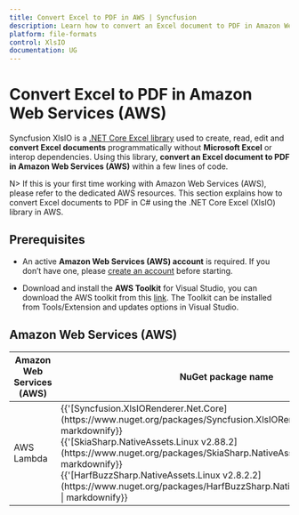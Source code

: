 ```yaml
---
title: Convert Excel to PDF in AWS | Syncfusion
description: Learn how to convert an Excel document to PDF in Amazon Web Services (AWS) using Syncfusion .NET Core Excel (XlsIO) library in C#.
platform: file-formats
control: XlsIO
documentation: UG
---
```


# Convert Excel to PDF in Amazon Web Services (AWS)

Syncfusion XlsIO is a [.NET Core Excel library](https://www.syncfusion.com/document-processing/excel-framework/net-core) used to create, read, edit and **convert Excel documents** programmatically without **Microsoft Excel** or interop dependencies. Using this library, **convert an Excel document to PDF in Amazon Web Services (AWS)** within a few lines of code. 

N> If this is your first time working with Amazon Web Services (AWS), please refer to the dedicated AWS resources. This section explains how to convert Excel documents to PDF in C# using the .NET Core Excel (XlsIO) library in AWS. 

## Prerequisites 

* An active **Amazon Web Services (AWS) account** is required. If you don’t have one, please [create an account](https://aws.amazon.com/) before starting.

* Download and install the **AWS Toolkit** for Visual Studio, you can download the AWS toolkit from this [link](https://aws.amazon.com/visualstudio/). The Toolkit can be installed from Tools/Extension and updates options in Visual Studio.

## Amazon Web Services (AWS)

<table>
<thead>
<tr>
<th>
Amazon Web Services (AWS)<br/></th><th>
NuGet package name<br/></th></tr></thead>
<tr>
<td>
AWS Lambda <br/></td><td>
{{'[Syncfusion.XlsIORenderer.Net.Core](https://www.nuget.org/packages/Syncfusion.XlsIORenderer.Net.Core)' | markdownify}}<br/>
{{'[SkiaSharp.NativeAssets.Linux v2.88.2](https://www.nuget.org/packages/SkiaSharp.NativeAssets.Linux/2.88.2)' | markdownify}} <br/>
{{'[HarfBuzzSharp.NativeAssets.Linux v2.8.2.2](https://www.nuget.org/packages/HarfBuzzSharp.NativeAssets.Linux/2.8.2.2)' | markdownify}}<br/> 
</td></tr>
</table>
